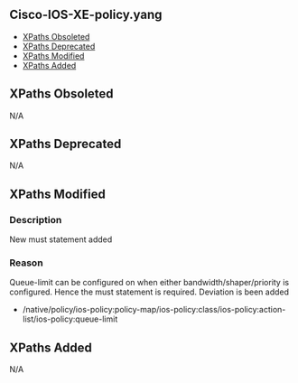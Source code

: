 ## Cisco-IOS-XE-policy.yang


- [XPaths Obsoleted](#xpaths-obsoleted)
- [XPaths Deprecated](#xpaths-deprecated)
- [XPaths Modified](#xpaths-modified)
- [XPaths Added](#xpaths-added)

## XPaths Obsoleted

N/A

## XPaths Deprecated

N/A

## XPaths Modified

### Description

New must statement added

### Reason

Queue-limit can be configured on when either bandwidth/shaper/priority is configured. Hence the must statement is required. Deviation is been added

- /native/policy/ios-policy:policy-map/ios-policy:class/ios-policy:action-list/ios-policy:queue-limit

## XPaths Added

N/A

